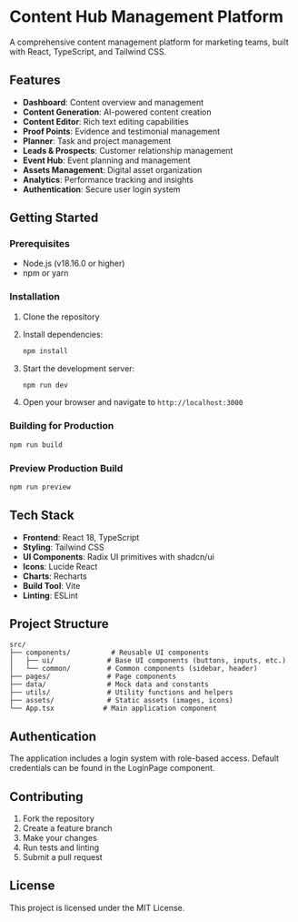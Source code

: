 # Content Hub Management Platform

A comprehensive content management platform for marketing teams, built with React, TypeScript, and Tailwind CSS.

## Features

- **Dashboard**: Content overview and management
- **Content Generation**: AI-powered content creation
- **Content Editor**: Rich text editing capabilities
- **Proof Points**: Evidence and testimonial management
- **Planner**: Task and project management
- **Leads & Prospects**: Customer relationship management
- **Event Hub**: Event planning and management
- **Assets Management**: Digital asset organization
- **Analytics**: Performance tracking and insights
- **Authentication**: Secure user login system

## Getting Started

### Prerequisites

- Node.js (v18.16.0 or higher)
- npm or yarn

### Installation

1. Clone the repository
2. Install dependencies:

   ```bash
   npm install
   ```

3. Start the development server:

   ```bash
   npm run dev
   ```

4. Open your browser and navigate to `http://localhost:3000`

### Building for Production

```bash
npm run build
```

### Preview Production Build

```bash
npm run preview
```

## Tech Stack

- **Frontend**: React 18, TypeScript
- **Styling**: Tailwind CSS
- **UI Components**: Radix UI primitives with shadcn/ui
- **Icons**: Lucide React
- **Charts**: Recharts
- **Build Tool**: Vite
- **Linting**: ESLint

## Project Structure

```
src/
├── components/          # Reusable UI components
│   ├── ui/             # Base UI components (buttons, inputs, etc.)
│   └── common/         # Common components (sidebar, header)
├── pages/              # Page components
├── data/               # Mock data and constants
├── utils/              # Utility functions and helpers
├── assets/             # Static assets (images, icons)
└── App.tsx            # Main application component
```

## Authentication

The application includes a login system with role-based access. Default credentials can be found in the LoginPage component.

## Contributing

1. Fork the repository
2. Create a feature branch
3. Make your changes
4. Run tests and linting
5. Submit a pull request

## License

This project is licensed under the MIT License.
